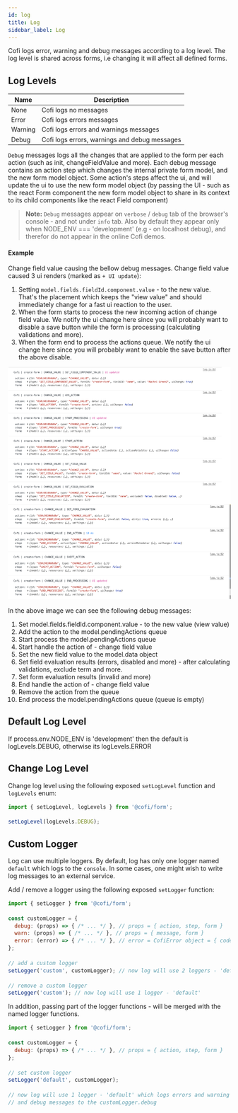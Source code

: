 ```yaml
---
id: log
title: Log
sidebar_label: Log
---
```


Cofi logs error, warning and debug messages according to a log level. The log level is shared across forms, i.e changing it will affect 
all defined forms.

## Log Levels

| Name          | Description |
| ------------- |-------------|
| None | Cofi logs no messages |
| Error | Cofi logs errors messages |
| Warning | Cofi logs errors and warnings messages |
| Debug | Cofi logs errors, warnings and debug messages |

`Debug` messages logs all the changes that are applied to the form per each action (such as init, changeFieldValue and more). Each debug message contains an action step which changes the internal private form model, and the new form model object. Some action's steps affect the ui, and will update the ui to use the new form model object (by passing the UI - such as the react Form component the new form model object to share in its context to its child components like the react Field component)

> **Note:** `Debug` messages appear on `verbose` / `debug` tab of the browser's console - and not under `info` tab. Also
by default they appear only when NODE_ENV === 'development' (e.g - on localhost debug), and therefor do not appear in the online Cofi demos.

#### Example 

Change field value causing the bellow debug messages. Change field value caused 3 ui renders (marked as `+ UI update`):

1. Setting `model.fields.fieldId.component.value` - to the new value. That's the placement which keeps the "view value" and should immediately change for a fast ui reaction to the user.
1. When the form starts to process the new incoming action of change field value. We notify the ui change here since you will probably want to disable a save button while the form is processing (calculating validations and more).
1. When the form end to process the actions queue. We notify the ui change here since you will probably want to enable the save button after the above disable.

![Manage Page](assets/log-debug-v1.0.0.png)

In the above image we can see the following debug messages:

1. Set model.fields.fieldId.component.value - to the new value (view value)
1. Add the action to the model.pendingActions queue
1. Start process the model.pendingActions queue
1. Start handle the action of - change field value
1. Set the new field value to the model.data object
1. Set field evaluation results (errors, disabled and more) - after calculating validations, exclude term and more.
1. Set form evaluation results (invalid and more)
1. End handle the action of - change field value
1. Remove the action from the queue
1. End process the model.pendingActions queue (queue is empty)

## Default Log Level

If process.env.NODE_ENV is 'development' then the default is logLevels.DEBUG, otherwise its logLevels.ERROR

## Change Log Level

Change log level using the following exposed `setLogLevel` function and `logLevels` enum:

```javascript
import { setLogLevel, logLevels } from '@cofi/form';

setLogLevel(logLevels.DEBUG);
```

## Custom Logger

Log can use multiple loggers. 
By default, log has only one logger named `default` which logs to the `console`.
In some cases, one might wish to write log messages to an external service.

Add / remove a logger using the following exposed `setLogger` function:

```javascript
import { setLogger } from '@cofi/form';

const customLogger = {
  debug: (props) => { /* ... */ }, // props = { action, step, form }
  warn: (props) => { /* ... */ }, // props = { message, form }
  error: (error) => { /* ... */ }, // error = CofiError object = { code, message, form, data, reference, subError }
};

// add a custom logger
setLogger('custom', customLogger); // now log will use 2 loggers - 'default' and 'custom'

// remove a custom logger
setLogger('custom'); // now log will use 1 logger - 'default'
```

In addition, passing part of the logger functions - will be merged with the named logger functions.

```javascript
import { setLogger } from '@cofi/form';

const customLogger = {
  debug: (props) => { /* ... */ }, // props = { action, step, form }
};

// set custom logger
setLogger('default', customLogger); 

// now log will use 1 logger - 'default' which logs errors and warning to the console, 
// and debug messages to the customLogger.debug
```